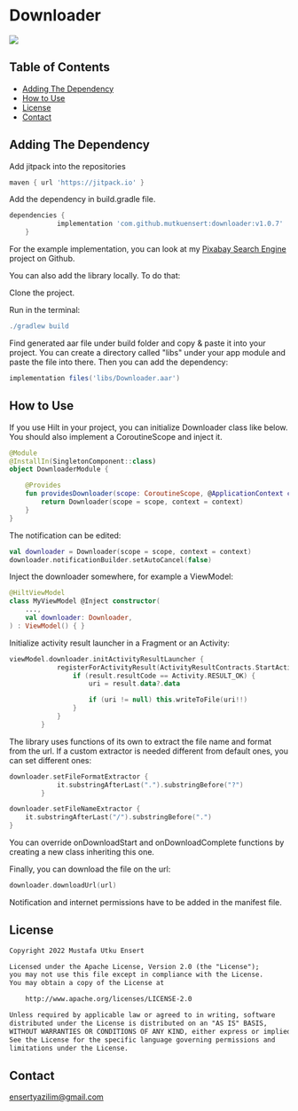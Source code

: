 # Downloader
[![](https://jitpack.io/v/mutkuensert/downloader.svg)](https://jitpack.io/#mutkuensert/downloader)

## Table of Contents
* [Adding The Dependency](#adding-the-dependency)
* [How to Use](#how-to-use)
* [License](#license)
* [Contact](#contact)

## Adding The Dependency
Add jitpack into the repositories

```gradle
maven { url 'https://jitpack.io' }
```

Add the dependency in build.gradle file.
```gradle
dependencies {
	        implementation 'com.github.mutkuensert:downloader:v1.0.7'
	}
```

For the example implementation, you can look at my [Pixabay Search Engine](https://github.com/mutkuensert/Pixabay-Search-Engine) project on Github.

You can also add the library locally. To do that:

Clone the project.

Run in the terminal:
```gradle
./gradlew build
```
Find generated aar file under build folder and copy & paste it into your project. You can create a directory called "libs" under your app module and paste the file into there.
Then you can add the dependency:

```gradle
implementation files('libs/Downloader.aar')
```

## How to Use
If you use Hilt in your project, you can initialize Downloader class like below. You should also implement a CoroutineScope and inject it.

```kotlin
@Module
@InstallIn(SingletonComponent::class)
object DownloaderModule {

    @Provides
    fun providesDownloader(scope: CoroutineScope, @ApplicationContext context: Context): Downloader {
        return Downloader(scope = scope, context = context)
    }
}
```
The notification can be edited:
```kotlin
val downloader = Downloader(scope = scope, context = context)
downloader.notificationBuilder.setAutoCancel(false)
```

Inject the downloader somewhere, for example a ViewModel:
```kotlin
@HiltViewModel
class MyViewModel @Inject constructor(
    ...,
    val downloader: Downloader,
) : ViewModel() { }
```
Initialize activity result launcher in a Fragment or an Activity:
```kotlin
viewModel.downloader.initActivityResultLauncher {
            registerForActivityResult(ActivityResultContracts.StartActivityForResult()) { result ->
                if (result.resultCode == Activity.RESULT_OK) {
                    uri = result.data?.data

                    if (uri != null) this.writeToFile(uri!!)
                }
            }
        }
```

The library uses functions of its own to extract the file name and format from the url.
If a custom extractor is needed different from default ones, you can set different ones:
```kotlin
downloader.setFileFormatExtractor {
            it.substringAfterLast(".").substringBefore("?")
        }
```

```kotlin
downloader.setFileNameExtractor { 
    it.substringAfterLast("/").substringBefore(".")
}
```

You can override onDownloadStart and onDownloadComplete functions by creating a new class inheriting this one.

Finally, you can download the file on the url:
```kotlin
downloader.downloadUrl(url)
```

Notification and internet permissions have to be added in the manifest file.

## License
```xml
Copyright 2022 Mustafa Utku Ensert

Licensed under the Apache License, Version 2.0 (the "License");
you may not use this file except in compliance with the License.
You may obtain a copy of the License at

    http://www.apache.org/licenses/LICENSE-2.0

Unless required by applicable law or agreed to in writing, software
distributed under the License is distributed on an "AS IS" BASIS,
WITHOUT WARRANTIES OR CONDITIONS OF ANY KIND, either express or implied.
See the License for the specific language governing permissions and
limitations under the License.
```

## Contact
[ensertyazilim@gmail.com](#)
